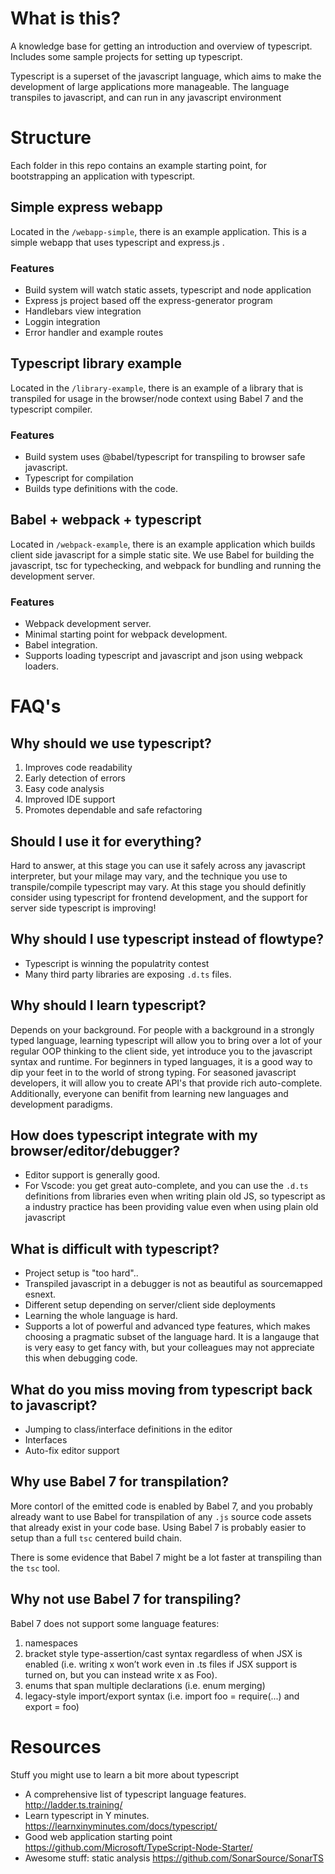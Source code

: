 
# What is this?

A knowledge base for getting an introduction and overview of typescript. Includes some sample projects for setting up typescript.

Typescript is a superset of the javascript language, which aims to make the development of large applications more manageable. The language transpiles to javascript, and can run in any javascript environment

# Structure 

Each folder in this repo contains an example starting point, for bootstrapping an application with typescript.

## Simple express webapp

Located in the `/webapp-simple`, there is an example application. This is a simple webapp that uses typescript and express.js .

### Features

- Build system will watch static assets, typescript and node application
- Express js project based off the express-generator program
- Handlebars view integration
- Loggin integration
- Error handler and example routes


## Typescript library example

Located in the `/library-example`, there is an example of a library that is transpiled for usage in the browser/node context using Babel 7 and the typescript compiler.

### Features

- Build system uses @babel/typescript for transpiling to browser safe javascript.
- Typescript for compilation
- Builds type definitions with the code.

## Babel + webpack + typescript

Located in  `/webpack-example`, there is an example application which builds client side javascript for a simple static site. We use Babel for building the javascript, tsc for typechecking, and webpack for bundling and running the development server.

### Features
- Webpack development server.
- Minimal starting point for webpack development.
- Babel integration.
- Supports loading typescript and javascript and json using webpack loaders.

# FAQ's

## Why should we use typescript?

1. Improves code readability
2. Early detection of errors
3. Easy code analysis
4. Improved IDE support
5. Promotes dependable and safe refactoring

## Should I use it for everything?

Hard to answer, at this stage you can use it safely across any javascript interpreter, but your milage may vary, and the technique you use to transpile/compile typescript may vary. At this stage you should definitly consider using typescript for frontend development, and the support for server side typescript is improving!


## Why should I use typescript instead of flowtype?

- Typescript is winning the populatrity contest
- Many third party libraries are exposing `.d.ts` files.

## Why should I learn typescript?

Depends on your background. For people with a background in a strongly typed language, learning typescript will allow you to bring over a lot of your regular OOP thinking to the client side, yet introduce you to the javascript syntax and runtime. For beginners in typed languages, it is a good way to dip your feet in to the world of strong typing. For seasoned javascript developers, it will allow you to create API's that provide rich auto-complete. Additionally, everyone can benifit from learning new languages and development paradigms.

## How does typescript integrate with my browser/editor/debugger?

- Editor support is generally good.
- For Vscode: you get great auto-complete, and you can use the `.d.ts` definitions from libraries even when writing plain old JS, so typescript as a industry practice has been providing value even when using plain old javascript

## What is difficult with typescript?

- Project setup is "too hard"..
- Transpiled javascript in a debugger is not as beautiful as sourcemapped esnext.
- Different setup depending on server/client side deployments
- Learning the whole language is hard.
- Supports a lot of powerful and advanced type features, which makes choosing a pragmatic subset of the language hard. It is a langauge that is very easy to get fancy with, but your colleagues may not appreciate this when debugging code.

## What do you miss moving from typescript back to javascript?

- Jumping to class/interface definitions in the editor
- Interfaces
- Auto-fix editor support

## Why use Babel 7 for transpilation?

More contorl of the emitted code is enabled by Babel 7, and you probably already want to use Babel for transpilation of any `.js` source code assets that already exist in your code base.
Using Babel 7 is probably easier to setup than a full `tsc` centered build chain.

There is some evidence that Babel 7 might be a lot faster at transpiling than the `tsc` tool.

## Why not use Babel 7 for transpiling?

Babel 7 does not support some language features:

1. namespaces
2. bracket style type-assertion/cast syntax regardless of when JSX is enabled (i.e. writing <Foo>x won’t work even in .ts files if JSX support is turned on, but you can instead write x as Foo).
3. enums that span multiple declarations (i.e. enum merging)
4. legacy-style import/export syntax (i.e. import foo = require(...) and export = foo)


# Resources

Stuff you might use to learn a bit more about typescript

- A comprehensive list of typescript language features. http://ladder.ts.training/
- Learn typescript in Y minutes. https://learnxinyminutes.com/docs/typescript/ 
- Good web application starting point https://github.com/Microsoft/TypeScript-Node-Starter/
- Awesome stuff: static analysis https://github.com/SonarSource/SonarTS

